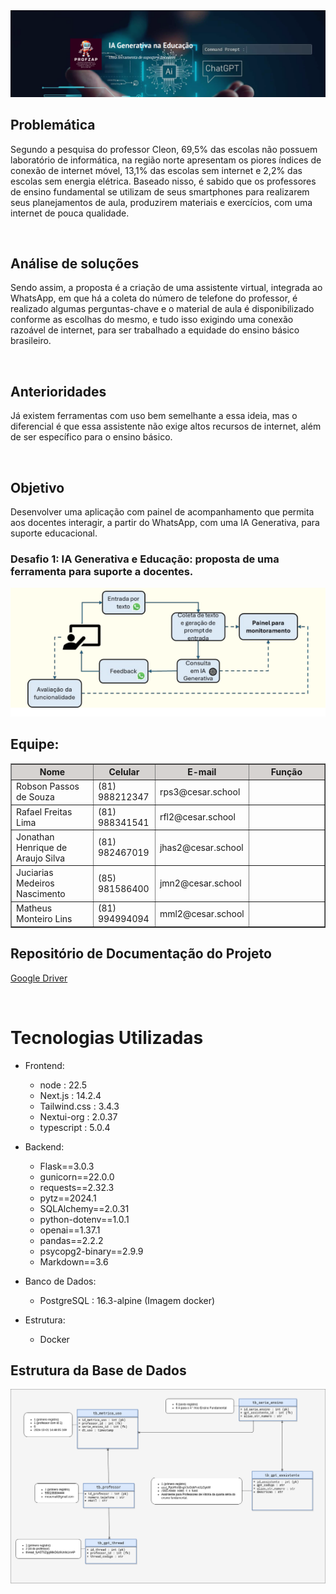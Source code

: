 <img src="readme_docs/Captura de tela de 2024-08-13 13-42-08.png" />

<br>

## Problemática
<p>
Segundo a pesquisa do professor Cleon, 69,5% das escolas não possuem laboratório de informática, na região norte apresentam os piores índices de conexão de internet móvel, 13,1% das escolas sem internet e 2,2% das escolas sem energia elétrica. Baseado nisso, é sabido que os professores de ensino fundamental se utilizam de seus smartphones para realizarem seus planejamentos de aula, produzirem materiais e exercícios, com uma internet de pouca qualidade.
</p>



<br>

## Análise de soluções
<p>
Sendo assim, a proposta é a criação de uma assistente virtual, integrada ao WhatsApp, em que há a coleta do número de telefone do professor, é realizado algumas perguntas-chave e o material de aula é disponibilizado conforme as escolhas do mesmo, e tudo isso exigindo uma conexão razoável de internet, para ser trabalhado a equidade do ensino básico brasileiro.
</p>



<br>

## Anterioridades
<p>
Já existem ferramentas com uso bem semelhante a essa ideia, mas o diferencial é que essa assistente não exige altos recursos de internet, além de ser específico para o ensino básico.
</p>

<br>

## Objetivo
<p>
Desenvolver uma aplicação com painel de acompanhamento que permita aos docentes interagir, a partir do WhatsApp, com uma IA Generativa, para suporte educacional. 
</p>

### Desafio 1: IA Generativa e Educação: proposta de uma ferramenta para suporte a docentes. 

<img src="readme_docs/esquema_desafio1.png" />


<br>



## Equipe:


<table border="1px" style="width: 100%">
   <thead>
      <tr>
         <th style="width: 30%; text-align: center; background-color: #d6d3d1;">Nome</th>
         <th style="width: 20%; text-align: center; background-color: #d6d3d1;">Celular</th>
         <th style="width: 20%; text-align: center; background-color: #d6d3d1;">E-mail</th>
         <th style="width: 30%; text-align: center; background-color: #d6d3d1;">Função</th>
      </tr>
   </thead>
   <tbody>
      <tr>
            <td>Robson Passos de Souza</td>
            <td>(81) 988212347</td>
            <td>rps3@cesar.school</td>
            <td></td>
      </tr>
      <tr>
            <td>Rafael Freitas Lima</td>
            <td>(81) 988341541</td>
            <td>rfl2@cesar.school</td>
            <td></td>
      </tr>
      <tr>
            <td>Jonathan Henrique de Araujo Silva</td>
            <td>(81) 982467019</td>
            <td>jhas2@cesar.school</td>
            <td></td>
      </tr>
      <tr>
            <td>Juciarias Medeiros Nascimento</td>
            <td>(85) 981586400</td>
            <td>jmn2@cesar.school</td>
            <td></td>
      </tr>
      <tr>
            <td>Matheus Monteiro Lins</td>
            <td>(81) 994994094</td>
            <td>mml2@cesar.school</td>
            <td></td>
      </tr>

   </tbody>
</table>


## Repositório de Documentação do Projeto

<a href="https://drive.google.com/drive/u/2/folders/1mHKebFOU_om07Hdl-L5hNnVV2izaS84O">Google Driver</a>

<br>

# Tecnologias Utilizadas
   - Frontend:
      - node : 22.5
      - Next.js : 14.2.4
      - Tailwind.css : 3.4.3
      - Nextui-org : 2.0.37
      - typescript : 5.0.4

   - Backend:
      - Flask==3.0.3
      - gunicorn==22.0.0
      - requests==2.32.3
      - pytz==2024.1
      - SQLAlchemy==2.0.31
      - python-dotenv==1.0.1
      - openai==1.37.1
      - pandas==2.2.2
      - psycopg2-binary==2.9.9
      - Markdown==3.6


   - Banco de Dados:
      - PostgreSQL : 16.3-alpine (Imagem docker)

   - Estrutura:
      - Docker


## Estrutura da Base de Dados

<img src="_Documentacao/Diagrama_banco_dados.png" />



